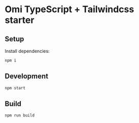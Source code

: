 # Omi TypeScript + Tailwindcss starter

## Setup

Install dependencies:

```bash
npm i
```

## Development

```bash
npm start
```

## Build

```bash
npm run build
```
